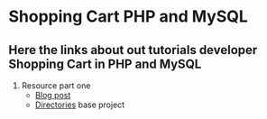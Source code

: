 # Shopping Cart PHP and MySQL


## Here the links about out tutorials developer Shopping Cart in PHP and MySQL
1. Resource part one
    - [Blog post](http://blog.hadsonpar.com/2023/02/requisitos-necesarios-para-trabajar-con.html)
    - [Directories](/01-ShoppingCart) base project